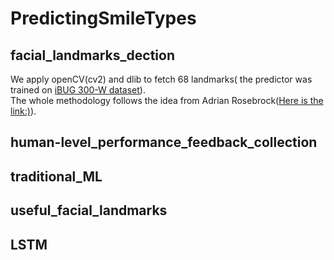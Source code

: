 # PredictingSmileTypes

## facial_landmarks_dection
We apply openCV(cv2) and dlib to fetch 68 landmarks( the predictor was trained on [iBUG 300-W dataset](https://ibug.doc.ic.ac.uk/resources/facial-point-annotations/)).<br>
The whole methodology follows the idea from Adrian Rosebrock([Here is the link:)](https://www.pyimagesearch.com/2017/04/03/facial-landmarks-dlib-opencv-python/)).

## human-level_performance_feedback_collection


## traditional_ML


## useful_facial_landmarks


## LSTM
